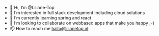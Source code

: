 - 👋 Hi, I’m @Liliane-Top
- 👀 I’m interested in full stack development including cloud solutions
- 🌱 I’m currently learning spring and react
- 💞️ I’m looking to collaborate on webbased apps that make you happy ;-)
- 📫 How to reach me hallo@lilianetop.nl

<!---
Liliane-Top/Liliane-Top is a ✨ special ✨ repository because its `README.md` (this file) appears on your GitHub profile.
You can click the Preview link to take a look at your changes.
--->
